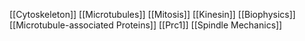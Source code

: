 [[Cytoskeleton]]
[[Microtubules]]
[[Mitosis]]
[[Kinesin]]
[[Biophysics]]
[[Microtubule-associated Proteins]]
[[Prc1]]
[[Spindle Mechanics]]
